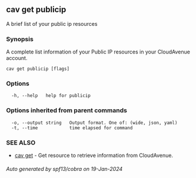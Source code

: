 ## cav get publicip

A brief list of your public ip resources

### Synopsis

A complete list information of your Public IP resources in your CloudAvenue account.

```
cav get publicip [flags]
```

### Options

```
  -h, --help   help for publicip
```

### Options inherited from parent commands

```
  -o, --output string   Output format. One of: (wide, json, yaml)
  -t, --time            time elapsed for command
```

### SEE ALSO

* [cav get](cav_get.md)	 - Get resource to retrieve information from CloudAvenue.

###### Auto generated by spf13/cobra on 19-Jan-2024
